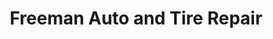 ---
title: "Freeman Auto and Tire Repair"
url: /lexington/freeman-auto-and-tire-repair/
shop: Autowerkstatt
---